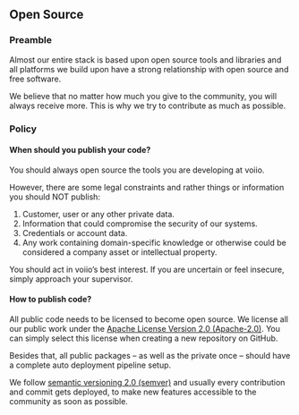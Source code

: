 ## Open Source

### Preamble

Almost our entire stack is based upon open source tools and libraries and all platforms
we build upon have a strong relationship with open source and free software.

We believe that no matter how much you give to the community, you will always receive
more. This is why we try to contribute as much as possible.

### Policy

#### When should you publish your code?

You should always open source the tools you are developing at voiio.

However, there are some legal constraints and rather things or information you should
NOT publish:

1.  Customer, user or any other private data.
2.  Information that could compromise the security of our systems.
3.  Credentials or account data.
4.  Any work containing domain-specific knowledge
    or otherwise could be considered a company asset
    or intellectual property.

You should act in voiio’s best interest. If you are uncertain or feel insecure,
simply approach your supervisor.

#### How to publish code?

All public code needs to be licensed to become open source. We license all our public
work under the [Apache License Version 2.0 (Apache-2.0)][apl2]. You can simply select
this license when creating a new repository on GitHub.

[apl2]: https://www.apache.org/licenses/LICENSE-2.0

Besides that, all public packages – as well as the private once – should have a complete
auto deployment pipeline setup.

We follow [semantic versioning 2.0 (semver)][semver] and usually every contribution and
commit gets deployed, to make new features accessible to the community as soon as
possible.

[semver]: https://semver.org/spec/v2.0.0.html
